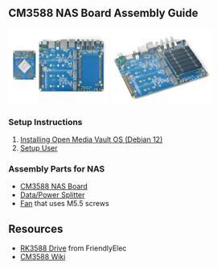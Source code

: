 ## CM3588 NAS Board Assembly Guide
<img src="./images/CM3588-Kit.jpg" alt="NAS BOARD" width="200" height="150">
<img src="./images/CM3588-Heat.png" alt="Nas Board w/ Heatsink" width="200" height="150">


### Setup Instructions
1. [Installing Open Media Vault OS (Debian 12)](./docs/omv-setup.md)
2. [Setup User](./docs/user-setup.md)

### Assembly Parts for NAS
* [CM3588 NAS Board](https://www.friendlyelec.com/index.php?route=product/product&product_id=294)  
* [Data/Power Splitter](https://www.amazon.com/gp/product/B09CYGW46K/?th=1)
* [Fan](https://www.amazon.com/Noctua-Cooling-Bearing-NF-A4X10-FLX-5V/dp/B00NEMGCIA) that uses M5.5 screws

## Resources
* [RK3588 Drive](https://drive.google.com/drive/folders/1FoBbP_nPkMehwBj4wHwsbRU-QGjEdeEP) from FriendlyElec
* [CM3588 Wiki](https://wiki.friendlyelec.com/wiki/index.php/CM3588)